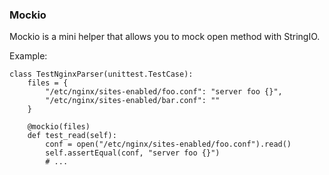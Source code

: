 ### Mockio

Mockio is a mini helper that allows you to mock open method with StringIO.

Example:

    class TestNginxParser(unittest.TestCase):
        files = {
            "/etc/nginx/sites-enabled/foo.conf": "server foo {}",
            "/etc/nginx/sites-enabled/bar.conf": ""
        }

        @mockio(files)
        def test_read(self):
            conf = open("/etc/nginx/sites-enabled/foo.conf").read()
            self.assertEqual(conf, "server foo {}")
            # ...

